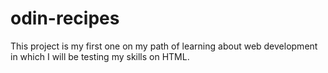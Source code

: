 # odin-recipes
This project is my first one on my path of learning about web development in which I will be testing my skills on HTML.